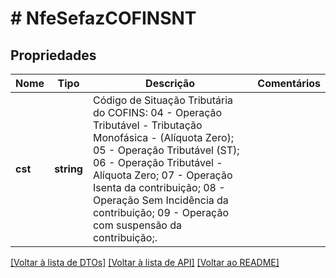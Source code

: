 # # NfeSefazCOFINSNT

## Propriedades

Nome | Tipo | Descrição | Comentários
------------ | ------------- | ------------- | -------------
**cst** | **string** | Código de Situação Tributária do COFINS:  04 - Operação Tributável - Tributação Monofásica - (Alíquota Zero);  05 - Operação Tributável (ST);  06 - Operação Tributável - Alíquota Zero;  07 - Operação Isenta da contribuição;  08 - Operação Sem Incidência da contribuição;  09 - Operação com suspensão da contribuição;. |

[[Voltar à lista de DTOs]](../../README.md#models) [[Voltar à lista de API]](../../README.md#endpoints) [[Voltar ao README]](../../README.md)
